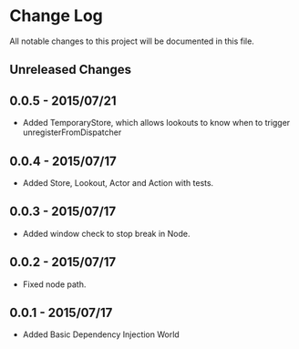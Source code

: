 # Change Log

All notable changes to this project will be documented in this file.

## Unreleased Changes

## 0.0.5 - 2015/07/21
- Added TemporaryStore, which allows lookouts to know when to trigger
  unregisterFromDispatcher

## 0.0.4 - 2015/07/17
- Added Store, Lookout, Actor and Action with tests.

## 0.0.3 - 2015/07/17
- Added window check to stop break in Node.

## 0.0.2 - 2015/07/17
- Fixed node path.

## 0.0.1 - 2015/07/17
- Added Basic Dependency Injection World

